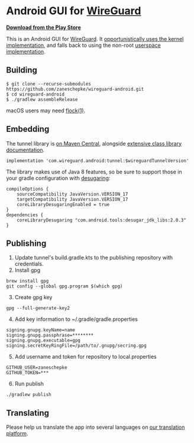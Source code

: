 # Android GUI for [WireGuard](https://www.wireguard.com/)

**[Download from the Play Store](https://play.google.com/store/apps/details?id=com.wireguard.android)**

This is an Android GUI for [WireGuard](https://www.wireguard.com/). It [opportunistically uses the kernel implementation](https://git.zx2c4.com/android_kernel_wireguard/about/), and falls back to using the non-root [userspace implementation](https://git.zx2c4.com/wireguard-go/about/).

## Building

```
$ git clone --recurse-submodules https://github.com/zaneschepke/wireguard-android.git
$ cd wireguard-android
$ ./gradlew assembleRelease
```

macOS users may need [flock(1)](https://github.com/discoteq/flock).

## Embedding

The tunnel library is [on Maven Central](https://search.maven.org/artifact/com.wireguard.android/tunnel), alongside [extensive class library documentation](https://javadoc.io/doc/com.wireguard.android/tunnel).

```
implementation 'com.wireguard.android:tunnel:$wireguardTunnelVersion'
```

The library makes use of Java 8 features, so be sure to support those in your gradle configuration with [desugaring](https://developer.android.com/studio/write/java8-support#library-desugaring):

```
compileOptions {
    sourceCompatibility JavaVersion.VERSION_17
    targetCompatibility JavaVersion.VERSION_17
    coreLibraryDesugaringEnabled = true
}
dependencies {
    coreLibraryDesugaring "com.android.tools:desugar_jdk_libs:2.0.3"
}
```

## Publishing

1. Update tunnel's build.gradle.kts to the publishing repository with credentials.
2. Install gpg
```
brew install gpg
git config --global gpg.program $(which gpg)
```
3. Create gpg key
```
gpg --full-generate-key2
```
4. Add key information to ~/.gradle/gradle.properties
```
signing.gnupg.keyName=name
signing.gnupg.passphrase=********
signing.gnupg.executable=gpg
signing.secretKeyRingFile=/path/to/.gnupg/secring.gpg
```
5. Add username and token for repository to local.properties
```
GITHUB_USER=zaneschepke
GITHUB_TOKEN=***
```
6. Run publish
```
./gradlew publish
```

## Translating

Please help us translate the app into several languages on [our translation platform](https://crowdin.com/project/WireGuard).
